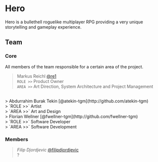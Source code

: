 # Hero
Hero is a bullethell roguelike multiplayer RPG providing a very unique storytelling and gameplay experience.

## Team

### Core
All members of the team responsible for a certain area of the project.
> Markus Reichl [@re1](http://github.com/re1) <br>
> `ROLE >>` Product Owner <br>
> `AREA >>` Art Direction, System Architecture and Project Management

<br>
> Abdurrahim Burak Tekin [@atekin-tgm](http://github.com/atekin-tgm) <br>
> `ROLE >>` Artist <br>
> `AREA >>` Art and Design

<br>
> Florian Wellner [@fwellner-tgm](http://github.com/fwellner-tgm) <br>
> `ROLE >>` Software Developer <br>
> `AREA >>` Software Development

### Members
> <i>Filip Djordjevic</i> [@filipdjordjevic](http://github.com/filipdjordjevic) <br>
> ?
